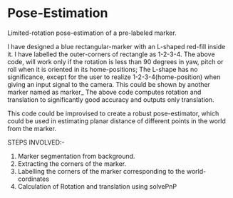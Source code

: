 # Pose-Estimation
Limited-rotation pose-estimation of a pre-labeled marker.

I have designed a blue rectangular-marker with an L-shaped red-fill inside it. I have labelled the outer-corners of rectangle as 1-2-3-4. The above code, will work only if the rotation is less than 90 degrees in yaw, pitch or roll when it is oriented in its home-positions;
The L-shape has no significance, except for the user to realize 1-2-3-4(home-position) when giving an input signal to the camera.
This could be shown by another marker named as marker_ 
The above code computes rotation and translation to significantly good accuracy and outputs only translation. 

This code could be improvised to create a robust pose-estimator, which could be used in estimating planar distance of different points in the world from the marker.

STEPS INVOLVED:-

1. Marker segmentation from background.
2. Extracting the corners of the marker.
3. Labelling the corners of the marker corresponding to the world-cordinates
4. Calculation of Rotation and translation using solvePnP
